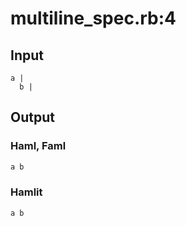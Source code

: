 # multiline\_spec.rb:4
## Input
```haml
a |
  b |

```

## Output
### Haml, Faml
```html
a b 

```

### Hamlit
```html
a b

```

